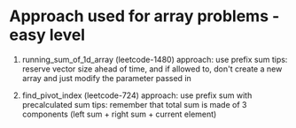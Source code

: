 # Approach used for array problems - easy level

1. running_sum_of_1d_array (leetcode-1480)
approach: use prefix sum
tips: reserve vector size ahead of time, and if allowed to, don't create a new array and just modify the parameter passed in

2. find_pivot_index (leetcode-724) 
approach: use prefix sum with precalculated sum
tips: remember that total sum is made of 3 components (left sum + right sum + current element) 






